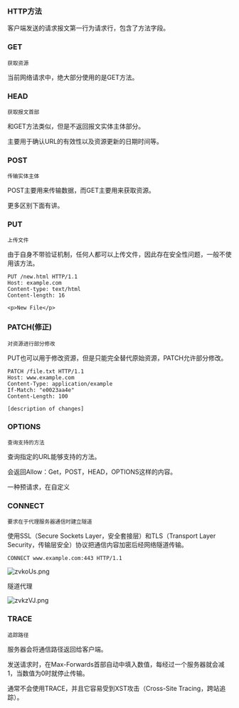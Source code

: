### HTTP方法

客户端发送的请求报文第一行为请求行，包含了方法字段。

### GET

    获取资源

当前网络请求中，绝大部分使用的是GET方法。

### HEAD

    获取报文首部

和GET方法类似，但是不返回报文实体主体部分。

主要用于确认URL的有效性以及资源更新的日期时间等。

### POST

    传输实体主体

POST主要用来传输数据，而GET主要用来获取资源。

更多区别下面有讲。

### PUT

    上传文件

由于自身不带验证机制，任何人都可以上传文件，因此存在安全性问题，一般不使用该方法。

```
PUT /new.html HTTP/1.1
Host: example.com
Content-type: text/html
Content-length: 16

<p>New File</p>
```


### PATCH(修正)

    对资源进行部分修改

PUT也可以用于修改资源，但是只能完全替代原始资源，PATCH允许部分修改。

```
PATCH /file.txt HTTP/1.1
Host: www.example.com
Content-Type: application/example
If-Match: "e0023aa4e"
Content-Length: 100

[description of changes]
```

### OPTIONS
    查询支持的方法

查询指定的URL能够支持的方法。

会返回Allow：Get，POST，HEAD，OPTIONS这样的内容。

一种预请求，在自定义

### CONNECT

    要求在于代理服务器通信时建立隧道

使用SSL（Secure Sockets Layer，安全套接层）和TLS（Transport Layer Security，传输层安全）协议把通信内容加密后经网络隧道传输。

```
CONNECT www.example.com:443 HTTP/1.1
```

![zvkoUs.png](https://s1.ax1x.com/2022/12/24/zvkoUs.png)

隧道代理

![zvkzVJ.png](https://s1.ax1x.com/2022/12/24/zvkzVJ.png)


### TRACE
    追踪路径

服务器会将通信路径返回给客户端。

发送请求时，在Max-Forwards首部自动中填入数值，每经过一个服务器就会减1，当数值为0时就停止传输。

通常不会使用TRACE，并且它容易受到XST攻击（Cross-Site Tracing，跨站追踪）。
